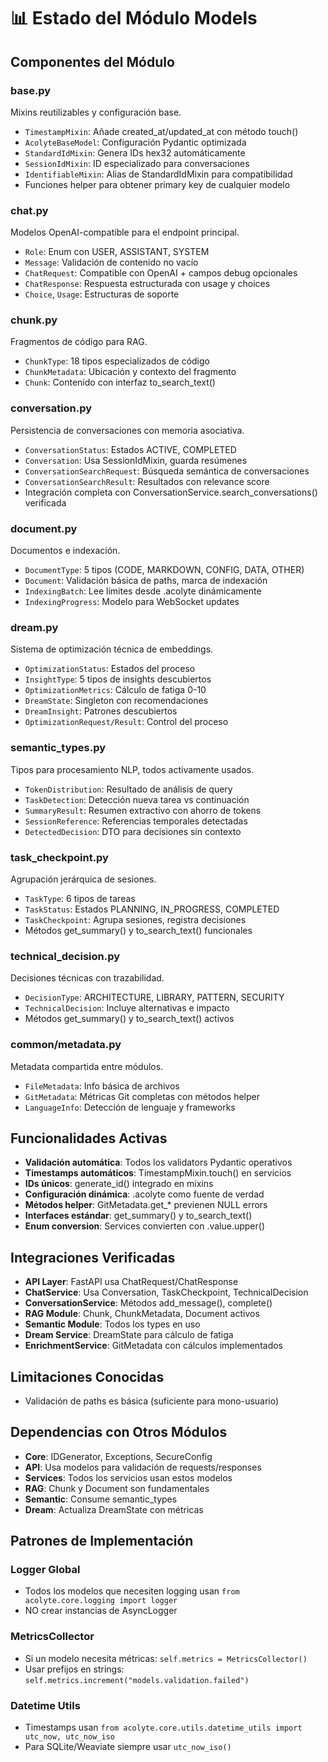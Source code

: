 # 📊 Estado del Módulo Models

## Componentes del Módulo

### base.py
Mixins reutilizables y configuración base.
- `TimestampMixin`: Añade created_at/updated_at con método touch()
- `AcolyteBaseModel`: Configuración Pydantic optimizada  
- `StandardIdMixin`: Genera IDs hex32 automáticamente
- `SessionIdMixin`: ID especializado para conversaciones
- `IdentifiableMixin`: Alias de StandardIdMixin para compatibilidad
- Funciones helper para obtener primary key de cualquier modelo

### chat.py
Modelos OpenAI-compatible para el endpoint principal.
- `Role`: Enum con USER, ASSISTANT, SYSTEM
- `Message`: Validación de contenido no vacío
- `ChatRequest`: Compatible con OpenAI + campos debug opcionales
- `ChatResponse`: Respuesta estructurada con usage y choices
- `Choice`, `Usage`: Estructuras de soporte

### chunk.py
Fragmentos de código para RAG.
- `ChunkType`: 18 tipos especializados de código
- `ChunkMetadata`: Ubicación y contexto del fragmento
- `Chunk`: Contenido con interfaz to_search_text()

### conversation.py
Persistencia de conversaciones con memoria asociativa.
- `ConversationStatus`: Estados ACTIVE, COMPLETED
- `Conversation`: Usa SessionIdMixin, guarda resúmenes
- `ConversationSearchRequest`: Búsqueda semántica de conversaciones
- `ConversationSearchResult`: Resultados con relevance score
- Integración completa con ConversationService.search_conversations() verificada

### document.py
Documentos e indexación.
- `DocumentType`: 5 tipos (CODE, MARKDOWN, CONFIG, DATA, OTHER)
- `Document`: Validación básica de paths, marca de indexación
- `IndexingBatch`: Lee límites desde .acolyte dinámicamente
- `IndexingProgress`: Modelo para WebSocket updates

### dream.py
Sistema de optimización técnica de embeddings.
- `OptimizationStatus`: Estados del proceso
- `InsightType`: 5 tipos de insights descubiertos
- `OptimizationMetrics`: Cálculo de fatiga 0-10
- `DreamState`: Singleton con recomendaciones
- `DreamInsight`: Patrones descubiertos
- `OptimizationRequest/Result`: Control del proceso

### semantic_types.py
Tipos para procesamiento NLP, todos activamente usados.
- `TokenDistribution`: Resultado de análisis de query
- `TaskDetection`: Detección nueva tarea vs continuación
- `SummaryResult`: Resumen extractivo con ahorro de tokens
- `SessionReference`: Referencias temporales detectadas
- `DetectedDecision`: DTO para decisiones sin contexto

### task_checkpoint.py
Agrupación jerárquica de sesiones.
- `TaskType`: 6 tipos de tareas
- `TaskStatus`: Estados PLANNING, IN_PROGRESS, COMPLETED
- `TaskCheckpoint`: Agrupa sesiones, registra decisiones
- Métodos get_summary() y to_search_text() funcionales

### technical_decision.py
Decisiones técnicas con trazabilidad.
- `DecisionType`: ARCHITECTURE, LIBRARY, PATTERN, SECURITY
- `TechnicalDecision`: Incluye alternativas e impacto
- Métodos get_summary() y to_search_text() activos

### common/metadata.py
Metadata compartida entre módulos.
- `FileMetadata`: Info básica de archivos
- `GitMetadata`: Métricas Git completas con métodos helper
- `LanguageInfo`: Detección de lenguaje y frameworks

## Funcionalidades Activas

- **Validación automática**: Todos los validators Pydantic operativos
- **Timestamps automáticos**: TimestampMixin.touch() en servicios  
- **IDs únicos**: generate_id() integrado en mixins
- **Configuración dinámica**: .acolyte como fuente de verdad
- **Métodos helper**: GitMetadata.get_* previenen NULL errors
- **Interfaces estándar**: get_summary() y to_search_text()
- **Enum conversion**: Services convierten con .value.upper()

## Integraciones Verificadas

- **API Layer**: FastAPI usa ChatRequest/ChatResponse
- **ChatService**: Usa Conversation, TaskCheckpoint, TechnicalDecision  
- **ConversationService**: Métodos add_message(), complete()
- **RAG Module**: Chunk, ChunkMetadata, Document activos
- **Semantic Module**: Todos los types en uso
- **Dream Service**: DreamState para cálculo de fatiga
- **EnrichmentService**: GitMetadata con cálculos implementados

## Limitaciones Conocidas

- Validación de paths es básica (suficiente para mono-usuario)

## Dependencias con Otros Módulos

- **Core**: IDGenerator, Exceptions, SecureConfig
- **API**: Usa modelos para validación de requests/responses
- **Services**: Todos los servicios usan estos modelos
- **RAG**: Chunk y Document son fundamentales
- **Semantic**: Consume semantic_types
- **Dream**: Actualiza DreamState con métricas

## Patrones de Implementación

### Logger Global
- Todos los modelos que necesiten logging usan `from acolyte.core.logging import logger`
- NO crear instancias de AsyncLogger

### MetricsCollector
- Si un modelo necesita métricas: `self.metrics = MetricsCollector()`
- Usar prefijos en strings: `self.metrics.increment("models.validation.failed")`

### Datetime Utils
- Timestamps usan `from acolyte.core.utils.datetime_utils import utc_now, utc_now_iso`
- Para SQLite/Weaviate siempre usar `utc_now_iso()`

